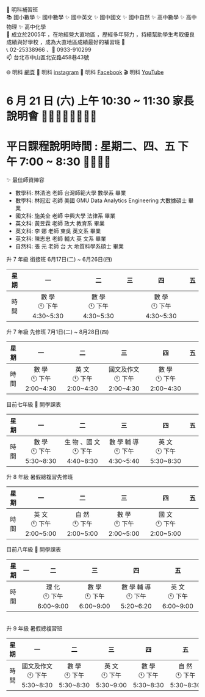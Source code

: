 👋 明科補習班 <br>
📚 國小數學 ✨ 國中數學 ✨ 國中英文 ✨ 國中國文 ✨ 國中自然 ✨ 高中數學 ✨ 高中物理 ✨ 高中化學 <br> 
🌱 成立於2005年 ，在地經營大直地區 ，歷經多年努力 ，持續幫助學生考取優良成績與好學校 ，成為大直地區成績最好的補習班 🚀 <br> 
📞 02-25338966 、📱 0933-910299 <br> 
📫 台北市中山區北安路458巷43號 <br> 

🌐 明科 [網頁](https://mingker.webnode.tw/)
🚀 明科 [instagram](https://www.instagram.com/mingk2005)
🌟 明科 [Facebook](https://www.facebook.com/MingKer2005)
🎬 明科  [YouTube](https://www.youtube.com/@MingKer2005)

#  6 月 21 日 (六) 上午 10:30 ~ 11:30 家長說明會 🙆‍♀️🙆‍♂️🙋‍♀️🙋‍♂️

# 平日課程說明時間 : 星期二、四、五  下午 7:00 ~ 8:30 👨‍👩‍👧‍👦

✨ 最佳師資陣容 
- 數學科: 林清池 老師   台灣師範大學   數學系   畢業
- 數學科: 林冠宏 老師   美國 GMU Data Analytics Engineering   大數據碩士   畢業
- 國文科: 施美全 老師   中興大學     法律系   畢業
- 英文科: 黃昱霖 老師    政大  教育系   畢業
- 英文科: 李  娜 老師    東吳    英文系  畢業
- 英文科: 陳志忠 老師    輔大  英 文系   畢業
- 自然科: 張    元 老師    台 大  地質科學系碩士   畢業 

升 7 年級 銜接班 6月17日(二) ~ 6月26日(四)

| 星期 	|             一            	|                二                	|               三               	|             四            	| 五 	|
|:----:	|:-------------------------:	|:--------------------------------:	|:------------------------------:	|:-------------------------:	|:--:	|
| 時間 	| 數  學<br>🕚 下午4:30~5:30 	| 數  學<br>🕚 下午4:30~5:30 	|  	| 數  學<br>🕚 下午4:30~5:30 	|    	|

升 7 年級 先修班 7月1日(二) ~ 8月28日(四)

| 星期 	|             一            	|                二                	|               三               	|             四            	| 五 	|
|:----:	|:-------------------------:	|:--------------------------------:	|:------------------------------:	|:-------------------------:	|:--:	|
| 時間 	| 數  學<br>🕚 下午2:00~4:30 	| 英  文<br>🕚 下午2:00~4:30 	|  國文及作文<br>🕚 下午2:00~4:30	| 數  學<br>🕚 下午2:00~4:30 	|    	|

目前七年級 📜 開學課表 

| 星期 	|             一            	|                二                	|               三               	|             四            	| 五 	|
|:----:	|:-------------------------:	|:--------------------------------:	|:------------------------------:	|:-------------------------:	|:--:	|
| 時間 	| 數  學<br>🕚 下午5:30~8:30 	| 生 物 、國 文<br>🕚 下午4:40~8:30 	| 數 學 輔 導<br>🕚 下午4:30~5:40 	| 英  文<br>🕚 下午5:30~8:30 	|    	|

升 8 年級 暑假總複習先修班 

| 星期 	|             一            	|                二                	|               三               	|             四            	| 五 	|
|:----:	|:-------------------------:	|:--------------------------------:	|:------------------------------:	|:-------------------------:	|:--:	|
| 時間 	| 英  文<br>🕚 下午2:00~5:00 	| 自  然<br>🕚 下午2:00~5:00 	|  數  學<br>🕚 下午2:00~5:00	| 國  文<br>🕚 下午2:00~5:00 	|    	|

目前八年級 📜 開學課表 

| 星期 	| 一 	|             二            	|             三            	|               四               	|             五            	|
|:----:	|:--:	|:-------------------------:	|:-------------------------:	|:------------------------------:	|:-------------------------:	|
| 時間 	|    	| 理  化<br>🕚 下午6:00~9:00 	| 數  學<br>🕚 下午6:00~9:00 	| 數 學 輔 導<br>🕚 下午5:20~6:20 	| 英  文<br>🕚 下午6:00~9:00 	|

<br> 
升 9 年級 暑假總複習班 

| 星期 	|             一            	|                二                	|               三               	|             四            	| 五 	|
|:----:	|:-------------------------:	|:--------------------------------:	|:------------------------------:	|:-------------------------:	|:--:	|
| 時間 	| 國文及作文<br>🕚 下午5:30~8:30 	| 數  學<br>🕚 下午5:30~8:30 	| 英  文<br>🕚 下午5:30~9:00 	| 數  學<br>🕚 下午5:30~8:30 	|  自  然<br>🕚 下午5:30~8:30  	|